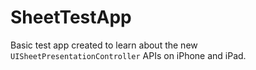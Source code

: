 # SheetTestApp
Basic test app created to learn about the new `UISheetPresentationController` APIs on iPhone and iPad.
